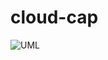 # cloud-cap

![UML](https://user-images.githubusercontent.com/93843463/195764942-e038db23-ca44-4336-ad18-ebc42d0d0c74.png)


